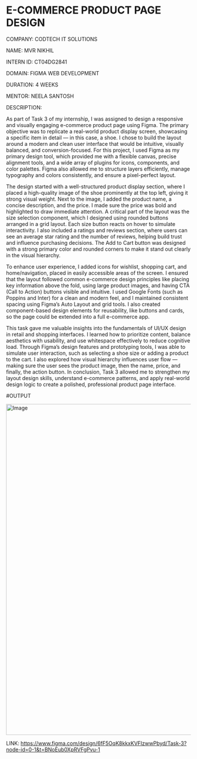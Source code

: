 # E-COMMERCE PRODUCT PAGE DESIGN

COMPANY: CODTECH IT SOLUTIONS

NAME: MVR NIKHIL

INTERN ID: CT04DG2841

DOMAIN: FIGMA WEB DEVELOPMENT

DURATION: 4 WEEKS

MENTOR: NEELA SANTOSH

DESCRIPTION:

As part of Task 3 of my internship, I was assigned to design a responsive and visually engaging e-commerce product page using Figma. The primary objective was to replicate a real-world product display screen, showcasing a specific item in detail — in this case, a shoe. I chose to build the layout around a modern and clean user interface that would be intuitive, visually balanced, and conversion-focused. For this project, I used Figma as my primary design tool, which provided me with a flexible canvas, precise alignment tools, and a wide array of plugins for icons, components, and color palettes. Figma also allowed me to structure layers efficiently, manage typography and colors consistently, and ensure a pixel-perfect layout.

The design started with a well-structured product display section, where I placed a high-quality image of the shoe prominently at the top left, giving it strong visual weight. Next to the image, I added the product name, a concise description, and the price. I made sure the price was bold and highlighted to draw immediate attention. A critical part of the layout was the size selection component, which I designed using rounded buttons arranged in a grid layout. Each size button reacts on hover to simulate interactivity. I also included a ratings and reviews section, where users can see an average star rating and the number of reviews, helping build trust and influence purchasing decisions. The Add to Cart button was designed with a strong primary color and rounded corners to make it stand out clearly in the visual hierarchy.

To enhance user experience, I added icons for wishlist, shopping cart, and home/navigation, placed in easily accessible areas of the screen. I ensured that the layout followed common e-commerce design principles like placing key information above the fold, using large product images, and having CTA (Call to Action) buttons visible and intuitive. I used Google Fonts (such as Poppins and Inter) for a clean and modern feel, and I maintained consistent spacing using Figma’s Auto Layout and grid tools. I also created component-based design elements for reusability, like buttons and cards, so the page could be extended into a full e-commerce app.

This task gave me valuable insights into the fundamentals of UI/UX design in retail and shopping interfaces. I learned how to prioritize content, balance aesthetics with usability, and use whitespace effectively to reduce cognitive load. Through Figma’s design features and prototyping tools, I was able to simulate user interaction, such as selecting a shoe size or adding a product to the cart. I also explored how visual hierarchy influences user flow — making sure the user sees the product image, then the name, price, and finally, the action button. In conclusion, Task 3 allowed me to strengthen my layout design skills, understand e-commerce patterns, and apply real-world design logic to create a polished, professional product page interface.

#OUTPUT

<img width="1440" height="900" alt="Image" src="https://github.com/user-attachments/assets/54dd0f20-d047-4d45-aa06-2878336710fc" />

LINK: https://www.figma.com/design/6fF5OqK8kkxKVFIzwwPbyd/Task-3?node-id=0-1&t=BNoEub0XpRVFgPvu-1
